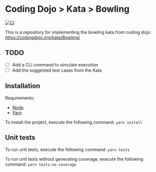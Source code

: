# Coding Dojo > Kata > Bowling

[![CI](https://github.com/oussamajilal/coding-dojo-kata-bowling/actions/workflows/main.yml/badge.svg)](https://github.com/oussamajilal/coding-dojo-kata-bowling/actions/workflows/main.yml)

This is a repository for implementing the bowling kata from coding dojo: https://codingdojo.org/kata/Bowling/

## TODO

- [ ] Add a CLI command to simulate execution
- [ ] Add the suggested test cases from the Kata

## Installation

Requirements:

- [Node](https://nodejs.org/en/download/)
- [Yarn](https://classic.yarnpkg.com/en/docs/install/)

To install the project, execute the following command: `yarn install`

## Unit tests

To run unit tests, execute the following command: `yarn tests`

To run unit tests without generating coverage, execute the following command: `yarn tests:no-coverage`
